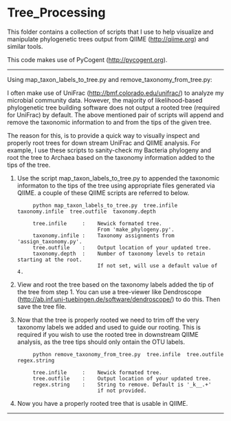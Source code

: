 Tree_Processing
===============

This folder contains a collection of scripts that I use to help visualize and 
manipulate phylogenetic trees output from QIIME (http://qiime.org) and similar 
tools.

This code makes use of PyCogent (http://pycogent.org).

------------------------------
Using map_taxon_labels_to_tree.py and remove_taxonomy_from_tree.py:

I often make use of UniFrac (http://bmf.colorado.edu/unifrac/) to analyze my 
microbial community data. However, the majority of likelihood-based phylogenetic
tree building software does not output a rooted tree (required for UniFrac) 
by default. The above mentioned pair of scripts will append and remove the taxonomic
information to and from the tips of the given tree.

The reason for this, is to provide a quick way to visually inspect and properly
root trees for down stream UniFrac and QIIME analysis. For example, I use these
scripts to sanity-check my Bacteria phylogeny and root the tree to Archaea based 
on the taxonomy information added to the tips of the tree.

1) Use the script map_taxon_labels_to_tree.py to appended the taxonomic informaton to
   the tips of the tree using appropriate files generated via QIIME. a couple of these
   QIIME scripts are referred to below.

            python map_taxon_labels_to_tree.py  tree.infile  taxonomy.infile  tree.outfile  taxonomy.depth
            
            tree.infile     :    Newick formated tree.
                                 From 'make_phylogeny.py'.
            taxonomy.infile :    Taxonomy assignments from 'assign_taxonomy.py'.
            tree.outfile    :    Output location of your updated tree.
            taxonomy.depth  :    Number of taxonomy levels to retain starting at the root.
                                 If not set, will use a default value of 4.

2) View and root the tree based on the taxonomy labels added the tip of the tree
   from step 1. You can use a tree-viewer like Dendroscope
   (http://ab.inf.uni-tuebingen.de/software/dendroscope/) to do this. 
   Then save the tree file.

3) Now that the tree is properly rooted we need to trim off the very taxonomy labels 
   we added and used to guide our rooting. This is required if you wish to use the rooted
   tree in downstream QIIME analysis, as the tree tips should only ontain the OTU labels.

            python remove_taxonomy_from_tree.py  tree.infile  tree.outfile  regex.string
            
            tree.infile     :    Newick formated tree.
            tree.outfile    :    Output location of your updated tree.
            regex.string    :    String to remove. Default is '_k__.+'
                                 if not provided.

4) Now you have a properly rooted tree that is usable in QIIME.

------------------------------
